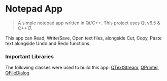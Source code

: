 # Notepad App

> A simple notepad app written in Qt/C++. This project uses Qt v6.5 & C++17. 

This app can Read, Write/Save, Open text files, alongside Cut, Copy, Paste text alongside Undo and Redo functions.

### Important Libraries
The following classes were used to build this app: [QTextStream](https://doc.qt.io/qt-6/qtextstream.html), [QPrinter](https://doc.qt.io/qt-6/qprinter.html), [QFileDialog](https://doc.qt.io/qt-6/qfiledialog.html)